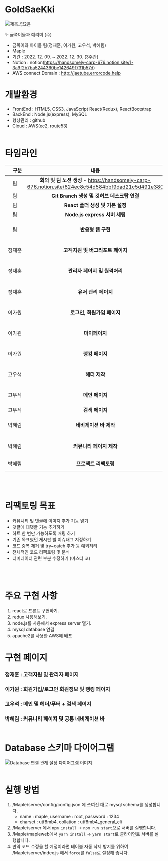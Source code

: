 # GoldSaeKki

<!-- <img src="https://mblogthumb-phinf.pstatic.net/MjAxODA1MTRfNDUg/MDAxNTI2MjgxNzYyODg5.oHk4cQMVLz3pM1k1_ZcWuy9jRZ8tEg0y08u-8B5AeKMg.JefNm06Oxfk2aAQG8gsalulIPVFHG7pFDcQWJRJpHy4g.JPEG.retspe/bn14.jpg?type=w800"> -->

![제목_없2음](https://github.com/efforthye/Gold-Maple/assets/111038259/2091c6a4-d4a8-4e50-a38a-6f8f50791573)

✨ 금쪽이들과 예리미 (주)

- 금쪽이와 아이들 팀(정재훈, 이가원, 고우석, 박혜림)
- Maple
- 기간 : 2022. 12. 09. ~ 2022. 12. 30. (3주간)
- Notion : notion(https://handsomely-carp-676.notion.site/1-3a9f2b7ba5244360be142649f731b57d)
- AWS connect Domain : http://jaetube.errorcode.help

# 개발환경

- FrontEnd : HTML5, CSS3, JavaScript React(Redux), ReactBootstrap
- BackEnd : Node.js(express), MySQL
- 형상관리 : github
- Cloud : AWS(ec2, route53) <br/></br>

# 타임라인

| 　구분　　<br> |                                                내용                                                 |           기간            |
| :------------: | :-------------------------------------------------------------------------------------------------: | :-----------------------: |
|       팀       | **회의 및 팀 노션 생성** - https://handsomely-carp-676.notion.site/624ec8c54d584bbf9dad21c5d491e380 |        2022.12.09.        |
|       팀       |                             **Git Branch 생성 및 깃허브 데스크탑 연결**                             |        2022.12.09.        |
|       팀       |                                  **React 폴더 생성 및 기본 설정**                                   |        2022.12.09.        |
|       팀       |                                    **Node.js express 서버 세팅**                                    |        2022.12.13.        |
|       팀       |                                         **반응형 웹 구현**                                          | 2022.12.26. ~ 2022.12.19. |
|     정재훈     |                                  **고객지원 및 버그리포트 페이지**                                  | 2022.12.09 ~ 2022.12.13.  |
|     정재훈     |                                    **관리자 페이지 및 원격처리**                                    | 2022.12.14. ~ 2022.12.27. |
|     정재훈     |                                        **유저 관리 페이지**                                         | 2022.12.22. ~ 2022.12.27. |
|     이가원     |                                     **로그인, 회원가입 페이지**                                     | 2022.12.09 ~ 2022.12.15.  |
|     이가원     |                                           **마이페이지**                                            | 2022.12.15. ~ 2022.12.23. |
|     이가원     |                                           **랭킹 페이지**                                           | 2022.12.24. ~ 2022.12.28. |
|     고우석     |                                            **헤더 제작**                                            | 2022.12.09 ~ 2022.12.12.  |
|     고우석     |                                           **메인 페이지**                                           | 2022.12.13. ~ 2022.12.28. |
|     고우석     |                                           **검색 페이지**                                           |        2022.12.29.        |
|     박혜림     |                                       **네비게이션 바 제작**                                        | 2022.12.9. ~ 2022.12.11.  |
|     박혜림     |                                         **커뮤니티 페이지 제작**                                         | 2022.12.12. ~ 2022.12.28. |
|     박혜림     |                                        **프로젝트 리팩토링**                                        |   2023.11.21. ~ end    |

<br/><br/>

# 리팩토링 목표

- 커뮤니티 및 댓글에 이미지 추가 기능 넣기
- 댓글에 대댓글 기능 추가하기
- 하트 한 번만 가능하도록 매핑 하기
- 기존 목표였던 게시판 별 이슈태그 지정하기
- 코드 중복 제거 및 try~catch 추가 등 예외처리
- 전체적인 코드 리팩토링 및 분석
- 더미데이터 관련 부분 수정하기 (미스터 코)

<br/><br/>

# 주요 구현 사항

1. react로 프론트 구현하기.
2. redux 사용해보기.
3. node.js를 사용해서 express server 열기.
4. mysql database 연결
5. apache2를 사용한 AWS에 배포

# 구현 페이지

### 정재훈 : 고객지원 및 관리자 페이지

### 이가원 : 회원가입/로그인 회원정보 및 랭킹 페이지

### 고우석 : 메인 및 헤더/푸터 + 검색 페이지

### 박혜림 : 커뮤니티 페이지 및 공통 네비게이션 바<br/><br/>

# Database 스키마 다이어그램

<img src="https://cdn.imweb.me/upload/S2020090710444c43a5dc5/6b82ca12ae291.jpg" alt="Database 연결 관계 설정 다이어그램 이미지"><br/><br/>

# 실행 방법

1. /Maple/server/config/config.json 에 쓰여진 대로 mysql schema를 생성합니다.
   - name : maple, username : root, password : 1234
   - charset : utf8mb4, collation : utf8mb4_general_cli
2. /Maple/server 에서 `npm install` -> `npm run start`으로 서버를 실행합니다.
3. /Maple/mapleweb에서 `yarn install` -> `yarn start`로 클라이언트 서버를 실행합니다.
4. 만약 코드 수정을 할 예정이라면 테이블 자동 삭제 방지를 위하여 /Maple/server/index.js 에서 `force`를 `false`로 설정해 줍니다.
